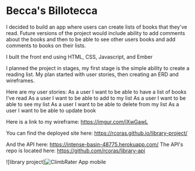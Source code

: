 # Becca's Billotecca

I decided to build an app where users can create lists of books that they've read. Future versions of the project would include ability to add comments about the books and then to be able to see other users books and add comments to books on their lists.

I built the front end using HTML, CSS, Javascript, and Ember

I planned the project in stages, my first stage is the simple ability to create a reading list. My plan started with user stories, then creating an ERD and wireframes.

Here are my user stories:
As a user I want to be able to have a list of books I’ve read
As a user I want to be able to add to my list
As a user I want to be able to see my list
As a user I want to be able to delete from my list
As a user I want to be able to update book

Here is a link to my wireframe:
https://imgur.com/jXwGawL

You can find the deployed site here:
https://rcoras.github.io/library-project/

And the API here:
https://intense-basin-48775.herokuapp.com/
The API's repo is located here:
https://github.com/rcoras/library-api

![library project]![ClimbRater App mobile](https://i.imgur.com/PPl0waG.png)
